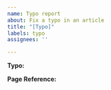 ```yaml
---
name: Typo report
about: Fix a typo in an article
title: "[Typo]"
labels: typo
assignees: ''

---
```


**Typo:**

**Page Reference:**
